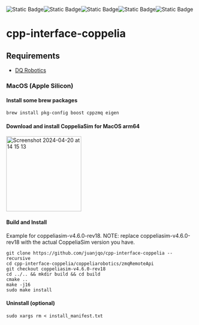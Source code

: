 
![Static Badge](https://img.shields.io/badge/Platform-Apple_silicon-magenta)![Static Badge](https://img.shields.io/badge/Tested-Apple)![Static Badge](https://img.shields.io/badge/Platform-Ubuntu_x64-orange)![Static Badge](https://img.shields.io/badge/Untested-red)![Static Badge](https://img.shields.io/badge/CoppeliaSim-4.6.0--rev18-orange)

# cpp-interface-coppelia

## Requirements

- [DQ Robotics](https://github.com/dqrobotics/cpp)


### MacOS (Apple Silicon)

#### Install some brew packages

```shell
brew install pkg-config boost cppzmq eigen
```

#### Download and install CoppeliaSim for MacOS arm64

<img width="200" alt="Screenshot 2024-04-20 at 14 15 13" src="https://github.com/juanjqo/cpp-interface-coppelia/assets/23158313/24ffcd38-d24e-447c-a7d3-aaaadf8f85a1">



#### Build and Install 

Example for coppeliasim-v4.6.0-rev18. NOTE: replace coppeliasim-v4.6.0-rev18 with the actual CoppeliaSim version you have.

```shell
git clone https://github.com/juanjqo/cpp-interface-coppelia --recursive
cd cpp-interface-coppelia/coppeliarobotics/zmqRemoteApi
git checkout coppeliasim-v4.6.0-rev18
cd ../.. && mkdir build && cd build
cmake ..
make -j16
sudo make install
```

#### Uninstall (optional)

```shell
sudo xargs rm < install_manifest.txt
```




